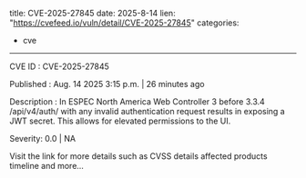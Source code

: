  
title: CVE-2025-27845
date: 2025-8-14
lien: "https://cvefeed.io/vuln/detail/CVE-2025-27845"
categories:
  - cve
---

CVE ID : CVE-2025-27845

Published :  Aug. 14
2025
3:15 p.m. | 26 minutes ago

Description : In ESPEC North America Web Controller 3 before 3.3.4
/api/v4/auth/ with any invalid authentication request results in exposing a JWT secret. This allows for elevated permissions to the UI.

Severity: 0.0 | NA

Visit the link for more details
such as CVSS details
affected products
timeline
and more...
